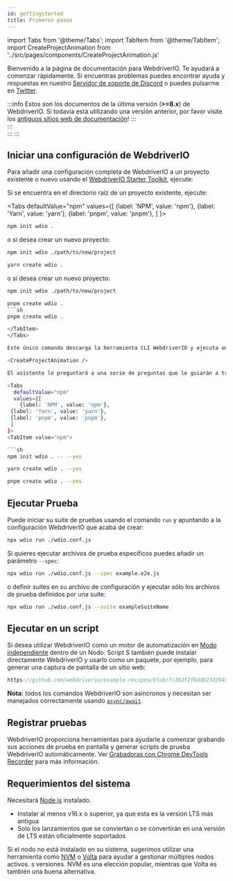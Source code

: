 ```yaml
---
id: gettingstarted
title: Primeros pasos
---
```


import Tabs from '@theme/Tabs';
import TabItem from '@theme/TabItem';
import CreateProjectAnimation from '../src/pages/components/CreateProjectAnimation.js'

Bienvenido a la página de documentación para WebdriverIO. Te ayudará a comenzar rápidamente. Si encuentras problemas puedes encontrar ayuda y respuestas en nuestro [Servidor de soporte de Discord](https://discord.webdriver.io) o puedes pulsarme en [Twitter](https://twitter.com/webdriverio).

:::info
Estos son los documentos de la última versión (__>=8.x__) de WebdriverIO. Si todavía está utilizando una versión anterior, por favor visite los [antiguos sitios web de documentación](/versions)!
:::    
:::  
:::
:::

## Iniciar una configuración de WebdriverIO

Para añadir una configuración completa de WebdriverIO a un proyecto existente o nuevo usando el [WebdriverIO Starter Toolkit](https://www.npmjs.com/package/create-wdio), ejecute:

Si se encuentra en el directorio raíz de un proyecto existente, ejecute:

<Tabs
  defaultValue="npm"
  values={[
    {label: 'NPM', value: 'npm'},
 {label: 'Yarn', value: 'yarn'},
 {label: 'pnpm', value: 'pnpm'},
 ]
}>
<TabItem value="npm">

```sh
npm init wdio .
```

o si desea crear un nuevo proyecto:

```sh
npm init wdio ./path/to/new/project
```

</TabItem>
<TabItem value="yarn">

```sh
yarn create wdio .
```

o si desea crear un nuevo proyecto:

```sh
npm init wdio ./path/to/new/project
```

</TabItem>
<TabItem value="pnpm">

```sh
pnpm create wdio .
```sh
pnpm create wdio .

</TabItem>
</Tabs>

Este único comando descarga la herramienta CLI WebdriverIO y ejecuta un asistente de configuración que le ayuda a configurar su suite de pruebas.

<CreateProjectAnimation />

El asistente le preguntará a una serie de preguntas que le guiarán a través de la configuración. Puedes pasar un parámetro `--yes` para elegir una configuración predeterminada que usará Mocha con Chrome usando el patrón \[Page Object\](https://martinfowler.com/bliki/PageObject.html).

<Tabs
  defaultValue="npm"
  values={[
    {label: 'NPM', value: 'npm'},
 {label: 'Yarn', value: 'yarn'},
 {label: 'pnpm', value: 'pnpm'},
 ]
}>
<TabItem value="npm">

```sh
npm init wdio . -- --yes
```

</TabItem>
<TabItem value="yarn">

```sh
yarn create wdio . --yes
```

</TabItem>
<TabItem value="pnpm">

```sh
pnpm create wdio . --yes
```

</TabItem>
</Tabs>

## Ejecutar Prueba

Puede iniciar su suite de pruebas usando el comando `run` y apuntando a la configuración WebdriverIO que acaba de crear:

```sh
npx wdio run ./wdio.conf.js
```

Si quieres ejecutar archivos de prueba específicos puedes añadir un parámetro `--spec`:

```sh
npx wdio run ./wdio.conf.js --spec example.e2e.js
```

o definir suites en su archivo de configuración y ejecutar sólo los archivos de prueba definidos por una suite:

```sh
npx wdio run ./wdio.conf.js --suite exampleSuiteName
```

## Ejecutar en un script

Si desea utilizar WebdriverIO como un motor de automatización en [Modo independiente](/docs/setuptypes#standalone-mode) dentro de un Nodo. Script S también puede instalar directamente WebdriverIO y usarlo como un paquete, por ejemplo, para generar una captura de pantalla de un sitio web:

```js reference useHTTPS
https://github.com/webdriverio/example-recipes/blob/fc362f2f8dd823d294b9bb5f92bd5991339d4591/getting-started/run-in-script.js#L2-L19
```

__Nota:__ todos los comandos WebdriverIO son asíncronos y necesitan ser manejados correctamente usando [`async/await`](https://javascript.info/async-await).

## Registrar pruebas

WebdriverIO proporciona herramientas para ayudarle a comenzar grabando sus acciones de prueba en pantalla y generar scripts de prueba WebdriverIO automáticamente. Ver [Grabadoras con Chrome DevTools Recorder](/docs/record) para más información.

## Requerimientos del sistema

Necesitará [Node.js](http://nodejs.org) instalado.

- Instalar al menos v16.x o superior, ya que esta es la versión LTS más antigua
- Solo los lanzamientos que se conviertan o se convertirán en una versión de LTS están oficialmente soportados

Si el nodo no está instalado en su sistema, sugerimos utilizar una herramienta como [NVM](https://github.com/creationix/nvm) o [Volta](https://volta.sh/) para ayudar a gestionar múltiples nodos activos. s versiones. NVM es una elección popular, mientras que Volta es también una buena alternativa.

